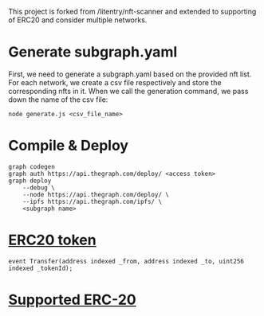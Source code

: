 This project is forked from /litentry/nft-scanner and extended to supporting of ERC20 and consider multiple networks.

# Generate subgraph.yaml
First, we need to generate a subgraph.yaml based on the provided nft list. For each network, we create a csv file respectively and store the corresponding nfts in it. When we call the generation command, we pass down the name of the csv file:

    node generate.js <csv_file_name>

# Compile & Deploy
    graph codegen
    graph auth https://api.thegraph.com/deploy/ <access token>
    graph deploy 
        --debug \
        --node https://api.thegraph.com/deploy/ \
        --ipfs https://api.thegraph.com/ipfs/ \
        <subgraph name>

# [ERC20 token](https://eips.ethereum.org/EIPS/eip-20)
    
    event Transfer(address indexed _from, address indexed _to, uint256 indexed _tokenId);

# [Supported ERC-20](./supportedERC20_Ethereum.csv)
